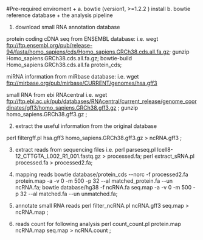 #Pre-required enviroment 
+
a. bowtie (version1, >=1.2.2 ) install
b. bowtie reference database 
+
the analysis pipeline
1. download small RNA annotation database

protein coding cDNA seq from ENSEMBL database:
i.e. 
wegt ftp://ftp.ensembl.org/pub/release-94/fasta/homo_sapiens/cds/Homo_sapiens.GRCh38.cds.all.fa.gz; 
gunzip  Homo_sapiens.GRCh38.cds.all.fa.gz; 
bowtie-build Homo_sapiens.GRCh38.cds.all.fa protein_cds;

miRNA information from miRbase database:
i.e. 
wget ftp://mirbase.org/pub/mirbase/CURRENT/genomes/hsa.gff3

small RNA from ebi RNAcentral
i.e. 
wget ftp://ftp.ebi.ac.uk/pub/databases/RNAcentral/current_release/genome_coordinates/gff3/homo_sapiens.GRCh38.gff3.gz ; 
gunzip homo_sapiens.GRCh38.gff3.gz ; 

2. extract the useful information from the original database

perl filtergff.pl hsa.gff3 homo_sapiens.GRCh38.gff3.gz > ncRNA.gff3 ; 

3. extract reads from sequencing files
i.e.
perl parseseq.pl Icell8-12_CTTGTA_L002_R1_001.fastq.gz > processed.fa;
perl extract_sRNA.pl processed.fa > processed2.fa;

4. mapping reads
bowtie database/protein_cds --norc -f processed2.fa protein.map -a -v 0 -m 500 -p 32 --al matched_protein.fa --un ncRNA.fa;
bowtie database/hg38 -f ncRNA.fa seq.map -a -v 0 -m 500 -p 32 --al matched.fa --un unmatched.fa;

5. annotate small RNA reads
perl filter_ncRNA.pl ncRNA.gff3 seq.map > ncRNA.map ; 

6. reads count for following analysis
perl count_count.pl protein.map ncRNA.map seq.map > ncRNA.count ; 


